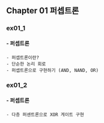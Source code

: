 ## Chapter 01 퍼셉트론

### ex01_1
#### - 퍼셉트론
    - 퍼셉트론이란?
    - 단순한 논리 회로
    - 퍼셉트론으로 구현하기 (AND, NAND, OR)

### ex01_2
#### - 퍼셉트론
    - 다층 퍼센트론으로 XOR 게이트 구현
    
